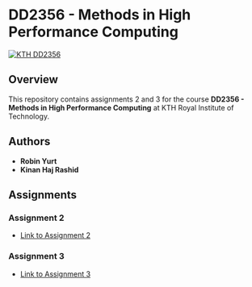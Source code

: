 # DD2356 - Methods in High Performance Computing

[![KTH DD2356](https://img.shields.io/badge/KTH-DD2356-blue)](https://www.kth.se/student/kurser/kurs/DD2356?l=en)
## Overview
This repository contains assignments 2 and 3 for the course **DD2356 - Methods in High Performance Computing** at KTH Royal Institute of Technology.

## Authors
- **Robin Yurt**
- **Kinan Haj Rashid**

## Assignments
###  Assignment 2
- [Link to Assignment 2](https://github.com/robinho46/DD2356/tree/main/Assignment-II)

### Assignment 3
- [Link to Assignment 3](https://github.com/robinho46/DD2356/tree/main/Assignment-III)
